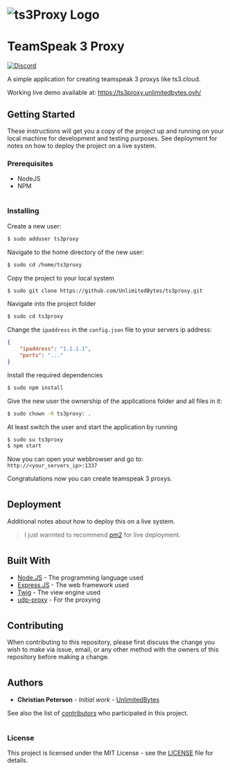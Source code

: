 # ![ts3Proxy Logo](https://github.com/UnlimitedBytes/ts3proxy/raw/master/logo.png)
#
#
# TeamSpeak 3 Proxy
[![Discord](https://discordapp.com/api/guilds/539350226947801089/widget.png?style=shield)](https://discord.gg/e2cYZDv)

A simple application for creating teamspeak 3 proxys like ts3.cloud.

Working live demo available at: https://ts3proxy.unlimitedbytes.ovh/

## Getting Started
These instructions will get you a copy of the project up and running on your local machine for development and testing purposes. See deployment for notes on how to deploy the project on a live system.

### Prerequisites
* NodeJS
* NPM
#
### Installing
Create a new user:
```sh
$ sudo adduser ts3proxy
```
Navigate to the home directory of the new user:
```sh
$ sudo cd /home/ts3proxy
```
Copy the project to your local system
```sh
$ sudo git clone https://github.com/UnlimitedBytes/ts3proxy.git
```

Navigate into the project folder
```sh
$ sudo cd ts3proxy
```

Change the ``ipaddress`` in the  ``config.json`` file to your servers ip address:
```json
{
	"ipaddress": "1.1.1.1",
	"ports": "..."
}
```

Install the required dependencies
```sh
$ sudo npm install
```
Give the new user the ownership of the applications folder and all files in it:
```sh
$ sudo chown -R ts3proxy: .
```
At least switch the user and start the application by running
```sh
$ sudo su ts3proxy
$ npm start
```
Now you can open your webbrowser and go to: ``http://<your_servers_ip>:1337``

Congratulations now you can create teamspeak 3 proxys.
#
#
## Deployment
Additional notes about how to deploy this on a live system.
> I just wannted to recommend [pm2](http://pm2.keymetrics.io/) for live deployment.
#
#
## Built With
- [Node.JS](https://nodejs.org/en/) - The programming language used
- [Express.JS](https://expressjs.com/de/) - The web framework used
- [Twig](https://twig.symfony.com/) - The view engine used
- [udp-proxy](https://www.npmjs.com/package/udp-proxy) - For the proxying
#
#
## Contributing
When contributing to this repository, please first discuss the change you wish to make via issue, email, or any other method with the owners of this repository before making a change.
#
#
## Authors
* **Christian Peterson** - *Initial work* - [UnlimitedBytes](https://github.com/UnlimitedBytes)

See also the list of [contributors](https://github.com/UnlimitedBytes/ts3proxy/contributors) who participated in this project.
#
#
### License
This project is licensed under the MIT License - see the [LICENSE](LICENSE) file for details.
